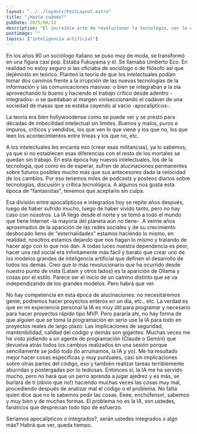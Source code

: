 ```yaml
---
layout: "../../layouts/PostLayout.astro"
title: "¿Hasta cuándo?"
pubDate: 2025/08/13
description: "El increíble arte de revolucionar la tecnología, ver lo que nadie ve, cambiar el juego y mil cosas más, sólo en una par de horas"
postimage: ""
topics: ["inteligencia artificial"]
---
```

En los años 90 un sociólogo italiano se puso muy de moda, se transformó en una figura casi pop. Estaba Fukuyama y él. Se llamaba Umberto Eco. En realidad no estoy seguro si las oficiaba de sociólogo o de filósofo así que dejémoslo en teórico. Planteó la teoría de que los intelectuales podían tomar dos caminos frente a la irrupción de las nuevas tecnologías de la información y las comunicaciones masivas: o bien se integraban a la ola aprovechando lo bueno y haciendo el trabajo crítico desde adentro -integrados- o se quedaban al margen viviseccionando el cadáver de una sociedad de masas que se estaba cayendo al vacío -apocalípticos-.

La teoría era bien hollywoodense como se puede ver y se prestó para décadas de imbecilidad intelectual sin límites. Buenos y malos, puros e impuros, críticos y vendidos, los que ven lo que viene y los que no, los que leen los acontecimientos entre líneas y los que no, etc.

A los intelectuales les encanta eso (crear esas militancias), ya lo sabemos, ya que si no establecen esas diferencias con el resto de los mortales se quedan sin trabajo. En esta época hay nuevos intelectuales, los de la tecnología, que como es de esperar, sufren de alucinaciones permanentes sobre futuros posibles mucho más que sus antecesores dada la velocidad de los cambios. Por eso tenemos miles de podcasts y posteos diarios sobre tecnologías, discusión y crítica tecnológica. A algunos nos gusta esta época de "fantasistas", tenemos que aceptarlo sin culpa.

Esa división entre apocalípticos e integrados hoy se repite años después, luego de haber sufrido mucho, luego de haber vivido tanto, pero no hay caso con nosotros. La IA llegó desde el norte y se tomó a todo el mundo que tiene Internet -la mayoría del planeta aún no tiene-. A veinte años aproximados de la aparición de las  redes sociales y de su crecimiento desbocado lleno de "externalidades" estamos haciendo lo mismo, en realidad, nosotros estamos dejando que nos hagan lo mismo y tratando de hacer algo con lo que nos dan. A todas luces nuestra dependencia es peor, hacer una red social era infinitamente más fácil y barato que crear uno de los modelos grandes de inteligencia artificial que definen el desarrollo de todos los demás. Creo que lo más revolucionario que ha ocurrido desde nuestro punto de vista (Latam y otros lados) es la aparición de Ollama y cosas por el estilo. Parece ser el inicio de un camino distinto que se va independizando de los grandes modelos. Pero habrá que ver.

No hay competencia en esta época de alucinaciones: no necesitaremos gente, podremos hacer proyectos enteros en un día, etc., etc. La verdad es que en mi experiencia personal la IA es muy útil para programar y necesario para hacer proyectos rápido tipo MVP. Pero pararía ahí, no hay forma de que alguien que se toma la programación en serio use la IA para todo en proyectos reales de largo plazo. Las implicaciones de seguridad, mantenibilidad, calidad del código y demás son gigantes. Muchas veces me he visto pidiendo a un agente de programación (Claude o Gemini) que devuelva atrás todos los cambios realizados en una sesión porque sencillamente se jodió todo (lo arruinamos, la IA y yo). Me ha resultado mejor hacer cosas específicas y muy puntuales, casi sin implicaciones sobre otras partes del código, eso y también realizar tareas terriblemente aburridas y postergadas por lo tediosas. Entonces si, la IA me ha servido mucho, pero no hará que un perro aprenda a jugar ajedrez y es más, se burlará de ti (obvio que no!) haciendo muchas veces las cosas muy mal, procediendo después de analizar mal el código o el problema. No falta quien dice que no le sabemos pedir las cosas. Eeee, enchúfense!, sabemos y muy bien y de muchas formas. El problema no es la IA, son ustedes, fanáticos que desprecian todo tipo de esfuerzo.

Seríamos apocalípticos o integrados?, serán ustedes integrados o algo más? Habrá que ver, queda tiempo.
